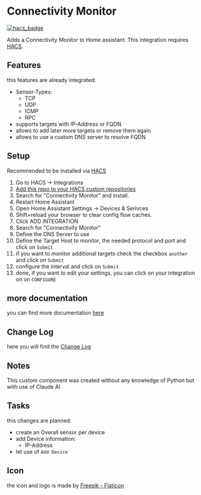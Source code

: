# Connectivity Monitor

[![hacs_badge](https://img.shields.io/badge/HACS-Custom-41BDF5.svg)](https://github.com/hacs/integration)

Adds a Connectivity Monitor to Home assistant. This integration requires [HACS](https://hacs.xyz).

## Features

this features are already integrated:

- Sensor-Types:
  - TCP
  - UDP
  - ICMP
  - RPC
- supports targets with IP-Address or FQDN
- allows to add later more targets or remove them again
- allows to use a custom DNS server to resolve FQDN

## Setup

Recommended to be installed via [HACS](https://github.com/hacs/integration)

1. Go to HACS -> Integrations
2. [Add this repo to your HACS custom repositories](https://hacs.xyz/docs/faq/custom_repositories)
3. Search for "Connectivity Monitor" and install.
4. Restart Home Assistant
5. Open Home Assistant Settings -> Devices & Serivces
6. Shift+reload your browser to clear config flow caches.
7. Click ADD INTEGRATION
8. Search for "Connectivity Monitor"
9. Define the DNS Server to use
10. Define the Target Host to monitor, the needed protocol and port and click on `Submit`
11. if you want to monitor additional targets check the checkbox `another` and click on `Submit`
12. configure the interval and click on `Submit`
13. done, if you want to edit your settings, you can click on your integration on on `CONFIGURE`

## more documentation

you can find more documentation [here](doc/examples.md)

## Change Log

here you will find the [Change Log](changelog.md)

## Notes

This custom component was created without any knowledge of Python but with use of Claude AI

## Tasks

this changes are planned:

- create an Overall sensor per device
- add Device information:
  - IP-Address
- let use of `Add Device`

## Icon

the icon and logo is made by [Freepik - Flaticon](https://www.flaticon.com/free-icons/electronics)